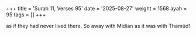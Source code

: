 +++
title = 'Surah 11, Verses 95'
date = '2025-08-27'
weight = 1568
ayah = 95
tags = []
+++

as if they had never lived there. So away with Midian as it was with Thamûd!